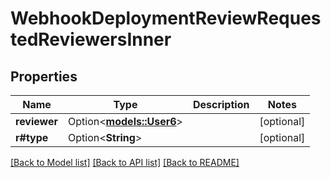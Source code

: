 # WebhookDeploymentReviewRequestedReviewersInner

## Properties

Name | Type | Description | Notes
------------ | ------------- | ------------- | -------------
**reviewer** | Option<[**models::User6**](User_6.md)> |  | [optional]
**r#type** | Option<**String**> |  | [optional]

[[Back to Model list]](../README.md#documentation-for-models) [[Back to API list]](../README.md#documentation-for-api-endpoints) [[Back to README]](../README.md)


